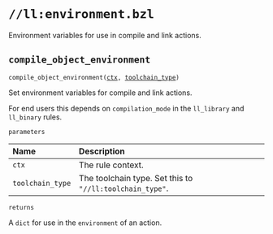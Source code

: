 # `//ll:environment.bzl`

Environment variables for use in compile and link actions.


<a id="compile_object_environment"></a>

## `compile_object_environment`

<pre><code>compile_object_environment(<a href="#compile_object_environment-ctx">ctx</a>, <a href="#compile_object_environment-toolchain_type">toolchain_type</a>)</code></pre>
Set environment variables for compile and link actions.

For end users this depends on `compilation_mode` in the `ll_library` and
`ll_binary` rules.

`parameters`

| Name  | Description |
| :---- | :---------- |
| <a id="compile_object_environment-ctx"></a>`ctx` | The rule context.  |
| <a id="compile_object_environment-toolchain_type"></a>`toolchain_type` | The toolchain type. Set this to <code>"//ll:toolchain_type"</code>.  |

`returns`

A `dict` for use in the `environment` of an action.
